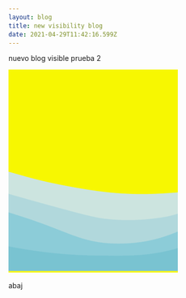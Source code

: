 ```yaml
---
layout: blog
title: new visibility blog
date: 2021-04-29T11:42:16.599Z
---
```

nuevo blog visible prueba 2

![alt](/images/uploads/gif_4.gif "tit")

abaj